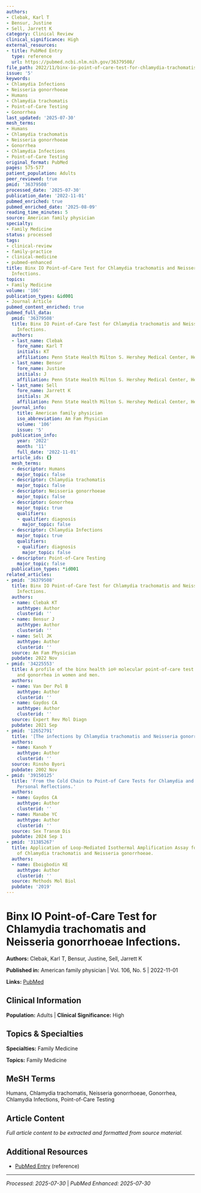 ```yaml
---
authors:
- Clebak, Karl T
- Bensur, Justine
- Sell, Jarrett K
category: Clinical Review
clinical_significance: High
external_resources:
- title: PubMed Entry
  type: reference
  url: https://pubmed.ncbi.nlm.nih.gov/36379508/
file_path: 2022/11/binx-io-point-of-care-test-for-chlamydia-trachomatis-and-nei.md
issue: '5'
keywords:
- Chlamydia Infections
- Neisseria gonorrhoeae
- Humans
- Chlamydia trachomatis
- Point-of-Care Testing
- Gonorrhea
last_updated: '2025-07-30'
mesh_terms:
- Humans
- Chlamydia trachomatis
- Neisseria gonorrhoeae
- Gonorrhea
- Chlamydia Infections
- Point-of-Care Testing
original_format: PubMed
pages: 575-577
patient_population: Adults
peer_reviewed: true
pmid: '36379508'
processed_date: '2025-07-30'
publication_date: '2022-11-01'
pubmed_enriched: true
pubmed_enriched_date: '2025-08-09'
reading_time_minutes: 5
source: American family physician
specialty:
- Family Medicine
status: processed
tags:
- clinical-review
- family-practice
- clinical-medicine
- pubmed-enhanced
title: Binx IO Point-of-Care Test for Chlamydia trachomatis and Neisseria gonorrhoeae
  Infections.
topics:
- Family Medicine
volume: '106'
publication_types: &id001
- Journal Article
pubmed_content_enriched: true
pubmed_full_data:
  pmid: '36379508'
  title: Binx IO Point-of-Care Test for Chlamydia trachomatis and Neisseria gonorrhoeae
    Infections.
  authors:
  - last_name: Clebak
    fore_name: Karl T
    initials: KT
    affiliation: Penn State Health Milton S. Hershey Medical Center, Hershey, Pennsylvania.
  - last_name: Bensur
    fore_name: Justine
    initials: J
    affiliation: Penn State Health Milton S. Hershey Medical Center, Hershey, Pennsylvania.
  - last_name: Sell
    fore_name: Jarrett K
    initials: JK
    affiliation: Penn State Health Milton S. Hershey Medical Center, Hershey, Pennsylvania.
  journal_info:
    title: American family physician
    iso_abbreviation: Am Fam Physician
    volume: '106'
    issue: '5'
  publication_info:
    year: '2022'
    month: '11'
    full_date: '2022-11-01'
  article_ids: {}
  mesh_terms:
  - descriptor: Humans
    major_topic: false
  - descriptor: Chlamydia trachomatis
    major_topic: false
  - descriptor: Neisseria gonorrhoeae
    major_topic: false
  - descriptor: Gonorrhea
    major_topic: true
    qualifiers:
    - qualifier: diagnosis
      major_topic: false
  - descriptor: Chlamydia Infections
    major_topic: true
    qualifiers:
    - qualifier: diagnosis
      major_topic: false
  - descriptor: Point-of-Care Testing
    major_topic: false
  publication_types: *id001
related_articles:
- pmid: '36379508'
  title: Binx IO Point-of-Care Test for Chlamydia trachomatis and Neisseria gonorrhoeae
    Infections.
  authors:
  - name: Clebak KT
    authtype: Author
    clusterid: ''
  - name: Bensur J
    authtype: Author
    clusterid: ''
  - name: Sell JK
    authtype: Author
    clusterid: ''
  source: Am Fam Physician
  pubdate: 2022 Nov
- pmid: '34225553'
  title: A profile of the binx health io® molecular point-of-care test for chlamydia
    and gonorrhea in women and men.
  authors:
  - name: Van Der Pol B
    authtype: Author
    clusterid: ''
  - name: Gaydos CA
    authtype: Author
    clusterid: ''
  source: Expert Rev Mol Diagn
  pubdate: 2021 Sep
- pmid: '12652791'
  title: '[The infections by Chlamydia trachomatis and Neisseria gonorrhoeae].'
  authors:
  - name: Kanoh Y
    authtype: Author
    clusterid: ''
  source: Rinsho Byori
  pubdate: 2002 Nov
- pmid: '39150125'
  title: 'From the Cold Chain to Point-of Care Tests for Chlamydia and Gonorrhea:
    Personal Reflections.'
  authors:
  - name: Gaydos CA
    authtype: Author
    clusterid: ''
  - name: Manabe YC
    authtype: Author
    clusterid: ''
  source: Sex Transm Dis
  pubdate: 2024 Sep 1
- pmid: '31385267'
  title: Application of Loop-Mediated Isothermal Amplification Assay for the Detection
    of Chlamydia trachomatis and Neisseria gonorrhoeae.
  authors:
  - name: Eboigbodin KE
    authtype: Author
    clusterid: ''
  source: Methods Mol Biol
  pubdate: '2019'
---
```


# Binx IO Point-of-Care Test for Chlamydia trachomatis and Neisseria gonorrhoeae Infections.

**Authors:** Clebak, Karl T, Bensur, Justine, Sell, Jarrett K

**Published in:** American family physician | Vol. 106, No. 5 | 2022-11-01

**Links:** [PubMed](https://pubmed.ncbi.nlm.nih.gov/36379508/)

## Clinical Information

**Population:** Adults | **Clinical Significance:** High

## Topics & Specialties

**Specialties:** Family Medicine

**Topics:** Family Medicine

## MeSH Terms

Humans, Chlamydia trachomatis, Neisseria gonorrhoeae, Gonorrhea, Chlamydia Infections, Point-of-Care Testing

## Article Content

*Full article content to be extracted and formatted from source material.*

## Additional Resources

- [PubMed Entry](https://pubmed.ncbi.nlm.nih.gov/36379508/) (reference)

---

*Processed: 2025-07-30* | *PubMed Enhanced: 2025-07-30*
